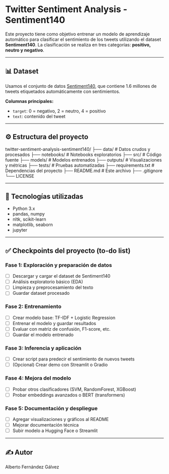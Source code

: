 # Twitter Sentiment Analysis - Sentiment140

Este proyecto tiene como objetivo entrenar un modelo de aprendizaje automático para clasificar el sentimiento de los tweets utilizando el dataset **Sentiment140**. La clasificación se realiza en tres categorías: **positivo, neutro y negativo**.

---

## 📊 Dataset

Usamos el conjunto de datos [Sentiment140](https://www.kaggle.com/datasets/kazanova/sentiment140), que contiene 1.6 millones de tweets etiquetados automáticamente con sentimientos.

**Columnas principales:**
- `target`: 0 = negativo, 2 = neutro, 4 = positivo
- `text`: contenido del tweet

---

## ⚙️ Estructura del proyecto

twitter-sentiment-analysis-sentiment140/
    ├── data/ # Datos crudos y procesados
    ├── notebooks/ # Notebooks exploratorios
    ├── src/ # Código fuente
    ├── models/ # Modelos entrenados
    ├── outputs/ # Visualizaciones y métricas
    ├── tests/ # Pruebas automatizadas
    ├── requirements.txt # Dependencias del proyecto
    ├── README.md # Este archivo
    ├── .gitignore
    └── LICENSE

---

## 🧰 Tecnologías utilizadas

- Python 3.x
- pandas, numpy
- nltk, scikit-learn
- matplotlib, seaborn
- jupyter

---

## ✅ Checkpoints del proyecto (to-do list)

### Fase 1: Exploración y preparación de datos
- [ ] Descargar y cargar el dataset de Sentiment140
- [ ] Análisis exploratorio básico (EDA)
- [ ] Limpieza y preprocesamiento del texto
- [ ] Guardar dataset procesado

### Fase 2: Entrenamiento
- [ ] Crear modelo base: TF-IDF + Logistic Regression
- [ ] Entrenar el modelo y guardar resultados
- [ ] Evaluar con matriz de confusión, F1-score, etc.
- [ ] Guardar el modelo entrenado

### Fase 3: Inferencia y aplicación
- [ ] Crear script para predecir el sentimiento de nuevos tweets
- [ ] (Opcional) Crear demo con Streamlit o Gradio

### Fase 4: Mejora del modelo
- [ ] Probar otros clasificadores (SVM, RandomForest, XGBoost)
- [ ] Probar embeddings avanzados o BERT (transformers)

### Fase 5: Documentación y despliegue
- [ ] Agregar visualizaciones y gráficos al README
- [ ] Mejorar documentación técnica
- [ ] Subir modelo a Hugging Face o Streamlit

---

## ✍️ Autor

Alberto Fernández Gálvez